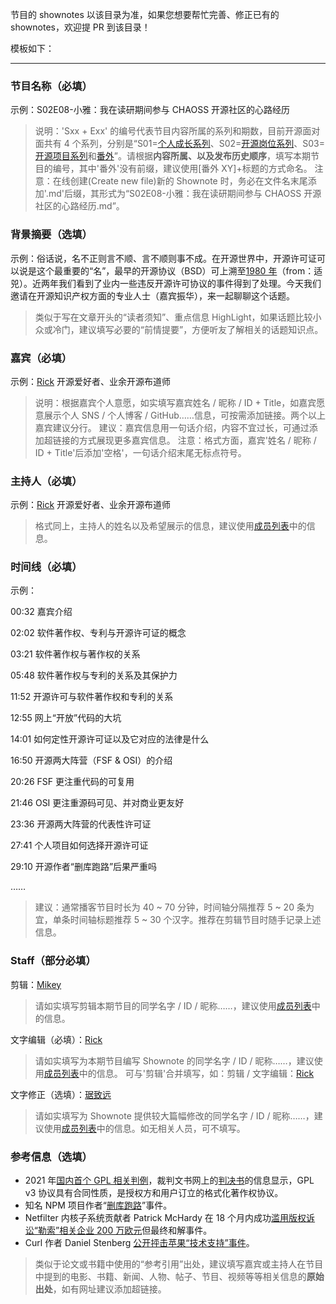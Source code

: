 节目的 shownotes 以该目录为准，如果您想要帮忙完善、修正已有的 shownotes，欢迎提 PR 到该目录！

模板如下：

---

### 节目名称（必填）
示例：S02E08-小雅：我在读研期间参与 CHAOSS 开源社区的心路经历
> 说明：'Sxx + Exx' 的编号代表节目内容所属的系列和期数，目前开源面对面共有 4 个系列，分别是“S01=[个人成长系列](https://github.com/opensource-f2f/episode/blob/master/personal-stories.md)、S02=[开源岗位系列](https://github.com/opensource-f2f/episode/blob/master/open-source-positions.md)、S03=[开源项目系列](https://github.com/opensource-f2f/episode/blob/master/open-source-projects.md)和[番外](https://github.com/opensource-f2f/episode/blob/master/other-topics.md)”。请根据**内容所属、以及发布历史顺序**，填写本期节目的编号，其中'番外'没有前缀，建议使用[番外 XY]+标题的方式命名。
> 注意：在线创建(Create new file)新的 Shownote 时，务必在文件名末尾添加'.md'后缀，其形式为“S02E08-小雅：我在读研期间参与 CHAOSS 开源社区的心路经历.md”。

### 背景摘要（选填）
示例：俗话说，名不正则言不顺、言不顺则事不成。在开源世界中，开源许可证可以说是这个最重要的“名”，最早的开源协议（BSD）可上溯至[1980 年](http://www.linfo.org/bsdlicense.html)（from：适兕）。近两年我们看到了业内一些违反开源许可协议的事件得到了处理。今天我们邀请在开源知识产权方面的专业人士（嘉宾振华），来一起聊聊这个话题。
> 类似于写在文章开头的“读者须知”、重点信息 HighLight，如果话题比较小众或冷门，建议填写必要的“前情提要”，方便听友了解相关的话题知识点。

### 嘉宾（必填）
示例：[Rick](https://github.com/linuxsuren) 开源爱好者、业余开源布道师
> 说明：根据嘉宾个人意愿，如实填写嘉宾姓名 / 昵称 / ID + Title，如嘉宾愿意展示个人 SNS / 个人博客 / GitHub……信息，可按需添加链接。两个以上嘉宾建议分行。
> 建议：嘉宾信息用一句话介绍，内容不宜过长，可通过添加超链接的方式展现更多嘉宾信息。
> 注意：格式方面，嘉宾'姓名 / 昵称 / ID + Title'后添加'空格'，一句话介绍末尾无标点符号。

### 主持人（必填）
示例：[Rick](https://github.com/linuxsuren) 开源爱好者、业余开源布道师
> 格式同上，主持人的姓名以及希望展示的信息，建议使用[成员列表](../member.md)中的信息。

### 时间线（必填）
示例：

00:32 嘉宾介绍

02:02 软件著作权、专利与开源许可证的概念

03:21 软件著作权与著作权的关系

05:48 软件著作权与专利的关系及其保护力

11:52 开源许可与软件著作权和专利的关系

12:55 网上“开放”代码的大坑

14:01 如何定性开源许可证以及它对应的法律是什么

16:50 开源两大阵营（FSF & OSI）的介绍

20:26 FSF 更注重代码的可复用

21:46 OSI 更注重源码可见、并对商业更友好

23:36 开源两大阵营的代表性许可证

27:41 个人项目如何选择开源许可证

29:10 开源作者“删库跑路”后果严重吗

……

> 建议：通常播客节目时长为 40 ~ 70 分钟，时间轴分隔推荐 5 ~ 20 条为宜，单条时间轴标题推荐 5 ~ 30 个汉字。推荐在剪辑节目时随手记录上述信息。

### Staff（部分必填）

剪辑：[Mikey](https://github.com/MikeyWei)
> 请如实填写剪辑本期节目的同学名字 / ID / 昵称……，建议使用[成员列表](../member.md)中的信息。

文字编辑（必填）：[Rick](https://github.com/linuxsuren)
> 请如实填写为本期节目编写 Shownote 的同学名字 / ID / 昵称……，建议使用[成员列表](../member.md)中的信息。
> 可与'剪辑'合并填写，如：剪辑 / 文字编辑：[Rick](https://github.com/linuxsuren)

文字修正（选填）：[琚致远](https://github.com/juzhiyuan)
> 请如实填写为 Shownote 提供较大篇幅修改的同学名字 / ID / 昵称……，建议使用[成员列表](../member.md)中的信息。如无相关人员，可不填写。

### 参考信息（选填）
- 2021 年[国内首个 GPL 相关判例](https://www.oschina.net/news/159435)，裁判文书网上的[判决书](https://ipc.court.gov.cn/zh-cn/news/view-1823.html)的信息显示，GPL v3 协议具有合同性质，是授权方和用户订立的格式化著作权协议。
- 知名 NPM 项目作者“[删库跑路](https://www.reddit.com/r/programming/comments/rz5rul/marak_creator_of_fakerjs_who_recently_deleted_the/)”事件。
- Netfilter 内核子系统贡献者 Patrick McHardy 在 18 个月内成功[滥用版权诉讼“勒索”相关企业 200 万欧元](https://lore.kernel.org/netdev/Ye6jCQm7z0Yr3bqA@salvia/T/?s=03)但最终和解事件。
- Curl 作者 Daniel Stenberg [公开抨击苹果“技术支持”事件](https://daniel.haxx.se/blog/2021/11/18/free-apple-support/)。

> 类似于论文或书籍中使用的“参考引用”出处，建议填写嘉宾或主持人在节目中提到的电影、书籍、新闻、人物、帖子、节目、视频等等相关信息的**原始出处**，如有网址建议添加超链接。
